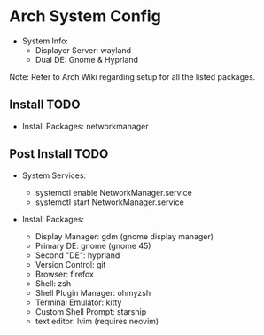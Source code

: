 # Arch System Config

- System Info:
    - Displayer Server: wayland
    - Dual DE: Gnome & Hyprland

Note: Refer to Arch Wiki regarding setup for all the listed packages.

## Install TODO

- Install Packages: networkmanager


## Post Install TODO

- System Services:
    - systemctl enable NetworkManager.service
    - systemctl start NetworkManager.service

- Install Packages:
    - Display Manager: gdm (gnome display manager)
    - Primary DE: gnome (gnome 45)
    - Second "DE": hyprland
    - Version Control: git
    - Browser: firefox
    - Shell: zsh
    - Shell Plugin Manager: ohmyzsh
    - Terminal Emulator: kitty
    - Custom Shell Prompt: starship
    - text editor: lvim (requires neovim)

